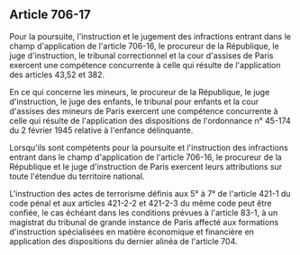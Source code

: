 Article 706-17
----
Pour la poursuite, l'instruction et le jugement des infractions entrant dans le
champ d'application de l'article 706-16, le procureur de la République, le juge
d'instruction, le tribunal correctionnel et la cour d'assises de Paris exercent
une compétence concurrente à celle qui résulte de l'application des articles
43,52 et 382.

En ce qui concerne les mineurs, le procureur de la République, le juge
d'instruction, le juge des enfants, le tribunal pour enfants et la cour
d'assises des mineurs de Paris exercent une compétence concurrente à celle qui
résulte de l'application des dispositions de l'ordonnance n° 45-174 du 2 février
1945 relative à l'enfance délinquante.

Lorsqu'ils sont compétents pour la poursuite et l'instruction des infractions
entrant dans le champ d'application de l'article 706-16, le procureur de la
République et le juge d'instruction de Paris exercent leurs attributions sur
toute l'étendue du territoire national.

L'instruction des actes de terrorisme définis aux 5° à 7° de l'article 421-1 du
code pénal et aux articles 421-2-2 et 421-2-3 du même code peut être confiée, le
cas échéant dans les conditions prévues à l'article 83-1, à un magistrat du
tribunal de grande instance de Paris affecté aux formations d'instruction
spécialisées en matière économique et financière en application des dispositions
du dernier alinéa de l'article 704.
